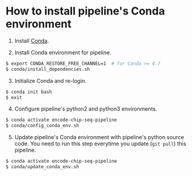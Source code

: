 # How to install pipeline's Conda environment

1) Install [Conda](https://docs.conda.io/en/latest/miniconda.html).

2) Install Conda environment for pipeline.

  ```bash
  $ export CONDA_RESTORE_FREE_CHANNEL=1  # for Conda >= 4.7  
  $ conda/install_dependencies.sh
  ```

3) Initialize Conda and re-login.

  ```bash
  $ conda init bash
  $ exit
  ```

4) Configure pipeline's python2 and python3 environments.

  ```bash
  $ conda activate encode-chip-seq-pipeline
  $ conda/config_conda_env.sh
  ```

5) Update pipeline's Conda environment with pipeline's python source code. You need to run this step everytime you update (`git pull`) this pipeline.

  ```bash
  $ conda activate encode-chip-seq-pipeline
  $ conda/update_conda_env.sh
  ```
